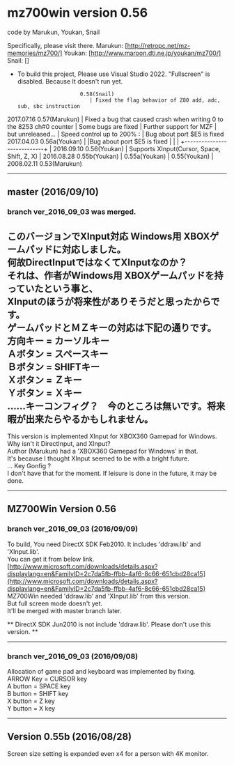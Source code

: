 <!-- コメント -->
# mz700win version 0.56
code by Marukun, Youkan, Snail 

Specifically, please visit there.
Marukun: [http://retropc.net/mz-memories/mz700/]
Youkan: [http://www.maroon.dti.ne.jp/youkan/mz700/]
Snail: []
  
- To build this project, Please use Visual Studio 2022. "Fullscreen" is disabled. Because It doesn't run yet.


                          0.58(Snail)
                             | Fixed the flag behavior of Z80 add, adc, sub, sbc instruction 
2017.07.16 0.57(Marukun)     | Fixed a bug that caused crash when writing 0 to the 8253 ch#0 counter
| Some bugs are fixed        | Further support for MZF
| but unreleased...          | Speed control up to 200%
:                            | Bug about port $E5 is fixed
2017.04.03 0.56a(Youkan)     |
|Bug about port $E5 is fixed |
|                            |
+----------------------------+
|
2016.09.10 0.56(Youkan)
| Supports XInput(Cursor, Space, Shift, Z, X)
|
2016.08.28 0.55b(Youkan)
|
0.55a(Youkan)
|
0.55(Youkan)
|
2008.02.11 0.53(Marukun)

---
## master (2016/09/10)
### branch ver_2016_09_03 was merged.

このバージョンでXInput対応 Windows用 XBOXゲームパッドに対応しました。  
何故DirectInputではなくてXInputなのか？  
それは、作者がWindows用 XBOXゲームパッドを持っていたという事と、  
XInputのほうが将来性がありそうだと思ったからです。   
ゲームパッドとＭＺキーの対応は下記の通りです。  
方向キー = カーソルキー  
Ａボタン = スペースキー  
Ｂボタン = SHIFTキー  
Ｘボタン = Ｚキー  
Ｙボタン = Ｘキー  
……キーコンフィグ？　今のところは無いです。将来暇が出来たらやるかもしれません。  
---
This version is implemented XInput for XBOX360 Gamepad for Windows.  
Why isn't it DirectInput, and XInput?  
Author (Marukun) had a 'XBOX360 Gamepad for Windows' in that.  
It's because I thought XInput seemed to be with a bright future.  
... Key Gonfig ?  
I don't have that for the moment. If leisure is done in the future, it may be done.  

---
## MZ700Win Version 0.56
### branch ver_2016_09_03 (2016/09/09)

To build, You need DirectX SDK Feb2010. It includes 'ddraw.lib' and 'XInput.lib'.  
You can get it from below link.  
[http://www.microsoft.com/downloads/details.aspx?displaylang=en&FamilyID=2c7da5fb-ffbb-4af6-8c66-651cbd28ca15](http://www.microsoft.com/downloads/details.aspx?displaylang=en&FamilyID=2c7da5fb-ffbb-4af6-8c66-651cbd28ca15)  
MZ700Win needed 'ddraw.lib' and 'XInput.lib' from this version.  
But full screen mode doesn't  yet.  
It'll be merged with master branch later.  

** DirectX SDK Jun2010 is not include 'ddraw.lib'. Please don't use this version. **  

---
### branch ver_2016_09_03 (2016/09/08)
Allocation of game pad and keyboard was implemented by fixing.  
ARROW Key = CURSOR key  
A button = SPACE key  
B button = SHIFT key  
X button = Z key  
Y button = X key  

---
## Version 0.55b (2016/08/28)
Screen size setting is expanded even x4 for a person with 4K monitor.  
